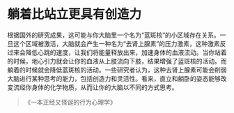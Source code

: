# 躺着比站立更具有创造力

​	根据国外的研究成果，这可能与你大脑里一个名为“蓝斑核”的小区域存在关系。一旦这个区域被激活，大脑就会产生一种名为“去肾上腺素”的压力激素，这种激素反过来会降低心跳的速度，让我们将能量释放出来，加速身体的血液流动。当你站着的时候，地心引力就会让你的血液从上肢流向下肢，结果增强了蓝斑核的活动。而躺着的时候就会降低蓝斑核的活动。一些研究者认为，这种去肾上腺素可能会削弱大脑进行某种思考的能力，包括创造力和灵活性。看来，直立和躺卧的姿态能够改变流经你身体的化学物质，从而让你的大脑以不同的方式思考。

> 《一本正经又怪诞的行为心理学》

